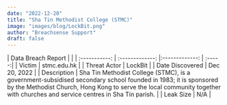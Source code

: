 ```yaml
---
date: "2022-12-20"
title: "Sha Tin Methodist College (STMC)"
image: "images/blog/LockBit.png"
author: "Breachsense Support"
draft: false
---
```


| Data Breach Report           |              | 
| :-----------: | :-------------:     |:-------------:    | :-----:|
| Victim      | stmc.edu.hk      | 
| Threat Actor      | LockBit      | 
| Date Discovered      | Dec 20, 2022      | 
| Description      | Sha Tin Methodist College (STMC), is a government-subsidised secondary school founded in 1983; it is sponsored by the Methodist Church, Hong Kong to serve the local community together with churches and service centres in Sha Tin parish.      | 
| Leak Size      | N/A      | 

